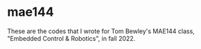 # mae144

These are the codes that I wrote for Tom Bewley's MAE144 class, "Embedded Control & Robotics", in fall 2022.
